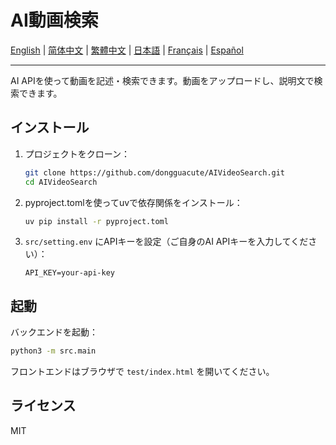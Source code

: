 # AI動画検索

[English](README.md) | [简体中文](README_zh-CN.md) | [繁體中文](README_zh-TW.md) | [日本語](README_ja.md) | [Français](README_fr.md) | [Español](README_es.md)

---

AI APIを使って動画を記述・検索できます。動画をアップロードし、説明文で検索できます。

## インストール
1. プロジェクトをクローン：
   ```bash
   git clone https://github.com/dongguacute/AIVideoSearch.git
   cd AIVideoSearch
   ```
2. pyproject.tomlを使ってuvで依存関係をインストール：
   ```bash
   uv pip install -r pyproject.toml
   ```
3. `src/setting.env` にAPIキーを設定（ご自身のAI APIキーを入力してください）：
   ```env
   API_KEY=your-api-key
   ```

## 起動
バックエンドを起動：
```bash
python3 -m src.main
```
フロントエンドはブラウザで `test/index.html` を開いてください。

## ライセンス
MIT